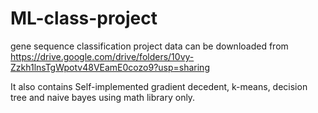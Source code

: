 # ML-class-project

gene sequence classification project data can be downloaded from
https://drive.google.com/drive/folders/10vy-Zzkh1lnsTgWpotv48VEamE0cozo9?usp=sharing

It also contains Self-implemented gradient decedent, k-means, decision tree and naive bayes using math library only.
